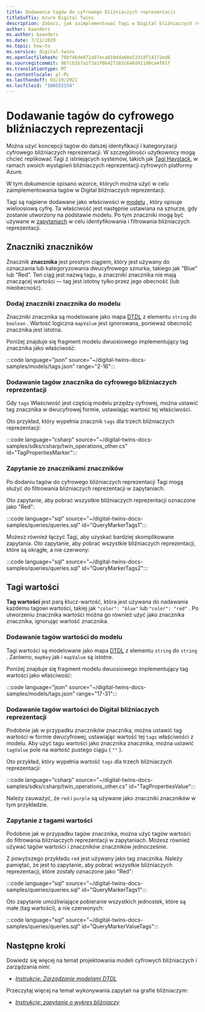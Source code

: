 ```yaml
---
title: Dodawanie tagów do cyfrowego bliźniaczych reprezentacji
titleSuffix: Azure Digital Twins
description: Zobacz, jak zaimplementować Tagi w Digital bliźniaczych reprezentacji
author: baanders
ms.author: baanders
ms.date: 7/22/2020
ms.topic: how-to
ms.service: digital-twins
ms.openlocfilehash: 70bf46de072a97eca810dda60a5331df14172ed6
ms.sourcegitcommit: 867cb1b7a1f3a1f0b427282c648d411d0ca4f81f
ms.translationtype: MT
ms.contentlocale: pl-PL
ms.lasthandoff: 03/19/2021
ms.locfileid: "100555154"
---
```

# <a name="add-tags-to-digital-twins"></a>Dodawanie tagów do cyfrowego bliźniaczych reprezentacji 

Można użyć koncepcji tagów do dalszej identyfikacji i kategoryzacji cyfrowego bliźniaczych reprezentacji. W szczególności użytkownicy mogą chcieć replikować Tagi z istniejących systemów, takich jak [Tagi Haystack](https://project-haystack.org/doc/TagModel), w ramach swoich wystąpień bliźniaczych reprezentacji cyfrowych platformy Azure. 

W tym dokumencie opisano wzorce, których można użyć w celu zaimplementowania tagów w Digital bliźniaczych reprezentacji.

Tagi są najpierw dodawane jako właściwości w [modelu](concepts-models.md) , który opisuje wieloosiową cyfrę. Ta właściwość jest następnie ustawiana na sznurze, gdy zostanie utworzony na podstawie modelu. Po tym znaczniki mogą być używane w [zapytaniach](concepts-query-language.md) w celu identyfikowania i filtrowania bliźniaczych reprezentacji.

## <a name="marker-tags"></a>Znaczniki znaczników 

Znacznik **znacznika** jest prostym ciągiem, który jest używany do oznaczania lub kategoryzowania dwucyfrowego sznurka, takiego jak "Blue" lub "Red". Ten ciąg jest nazwą tagu, a znaczniki znacznika nie mają znaczącej wartości — tag jest istotny tylko przez jego obecność (lub nieobecność). 

### <a name="add-marker-tags-to-model"></a>Dodaj znaczniki znacznika do modelu 

Znaczniki znacznika są modelowane jako mapa [DTDL](https://github.com/Azure/opendigitaltwins-dtdl/blob/master/DTDL/v2/dtdlv2.md) z elementu `string` do `boolean` . Wartość logiczna `mapValue` jest ignorowana, ponieważ obecność znacznika jest istotna. 

Poniżej znajduje się fragment modelu dwuosiowego implementujący tag znacznika jako właściwość:

:::code language="json" source="~/digital-twins-docs-samples/models/tags.json" range="2-16":::

### <a name="add-marker-tags-to-digital-twins"></a>Dodawanie tagów znacznika do cyfrowego bliźniaczych reprezentacji

Gdy `tags` Właściwość jest częścią modelu przędzy cyfrowej, można ustawić tag znacznika w dwucyfrowej formie, ustawiając wartość tej właściwości. 

Oto przykład, który wypełnia znacznik `tags` dla trzech bliźniaczych reprezentacji:

:::code language="csharp" source="~/digital-twins-docs-samples/sdks/csharp/twin_operations_other.cs" id="TagPropertiesMarker":::

### <a name="query-with-marker-tags"></a>Zapytanie ze znacznikami znaczników

Po dodaniu tagów do cyfrowego bliźniaczych reprezentacji Tagi mogą służyć do filtrowania bliźniaczych reprezentacji w zapytaniach. 

Oto zapytanie, aby pobrać wszystkie bliźniaczych reprezentacji oznaczone jako "Red": 

:::code language="sql" source="~/digital-twins-docs-samples/queries/queries.sql" id="QueryMarkerTags1":::

Możesz również łączyć Tagi, aby uzyskać bardziej skomplikowane zapytania. Oto zapytanie, aby pobrać wszystkie bliźniaczych reprezentacji, które są okrągłe, a nie czerwony: 

:::code language="sql" source="~/digital-twins-docs-samples/queries/queries.sql" id="QueryMarkerTags2":::

## <a name="value-tags"></a>Tagi wartości 

**Tag wartości** jest parą klucz-wartość, która jest używana do nadawania każdemu tagowi wartości, takiej jak `"color": "blue"` lub `"color": "red"` . Po utworzeniu znacznika wartości można go również użyć jako znacznika znacznika, ignorując wartość znacznika. 

### <a name="add-value-tags-to-model"></a>Dodawanie tagów wartości do modelu 

Tagi wartości są modelowane jako mapa [DTDL](https://github.com/Azure/opendigitaltwins-dtdl/blob/master/DTDL/v2/dtdlv2.md) z elementu `string` do `string` . Zarówno, `mapKey` jak i `mapValue` są istotne. 

Poniżej znajduje się fragment modelu dwuosiowego implementujący tag wartości jako właściwość:

:::code language="json" source="~/digital-twins-docs-samples/models/tags.json" range="17-31":::

### <a name="add-value-tags-to-digital-twins"></a>Dodawanie tagów wartości do Digital bliźniaczych reprezentacji

Podobnie jak w przypadku znaczników znacznika, można ustawić tag wartości w formie dwucyfrowej, ustawiając wartość tej `tags` właściwości z modelu. Aby użyć tagu wartości jako znacznika znacznika, można ustawić `tagValue` pole na wartość pustego ciągu ( `""` ). 

Oto przykład, który wypełnia wartość `tags` dla trzech bliźniaczych reprezentacji:

:::code language="csharp" source="~/digital-twins-docs-samples/sdks/csharp/twin_operations_other.cs" id="TagPropertiesValue":::

Należy zauważyć, że `red` i `purple` są używane jako znaczniki znaczników w tym przykładzie.

### <a name="query-with-value-tags"></a>Zapytanie z tagami wartości

Podobnie jak w przypadku tagów znacznika, można użyć tagów wartości do filtrowania bliźniaczych reprezentacji w zapytaniach. Możesz również używać tagów wartości i znaczników znaczników jednocześnie.

Z powyższego przykładu `red` jest używany jako tag znacznika. Należy pamiętać, że jest to zapytanie, aby pobrać wszystkie bliźniaczych reprezentacji, które zostały oznaczone jako "Red": 

:::code language="sql" source="~/digital-twins-docs-samples/queries/queries.sql" id="QueryMarkerTags1":::

Oto zapytanie umożliwiające pobieranie wszystkich jednostek, które są małe (tag wartości), a nie czerwonych: 

:::code language="sql" source="~/digital-twins-docs-samples/queries/queries.sql" id="QueryMarkerValueTags":::

## <a name="next-steps"></a>Następne kroki

Dowiedz się więcej na temat projektowania modeli cyfrowych bliźniaczych i zarządzania nimi:
* [*Instrukcje: Zarządzanie modelami DTDL*](how-to-manage-model.md)

Przeczytaj więcej na temat wykonywania zapytań na grafie bliźniaczym:
* [*Instrukcje: zapytanie o wykres bliźniaczy*](how-to-query-graph.md)